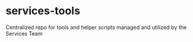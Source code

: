 # services-tools
Centralized repo for tools and helper scripts managed and utilized by the Services Team
